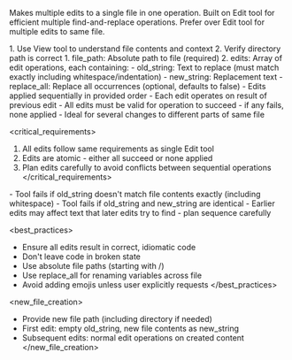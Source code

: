 Makes multiple edits to a single file in one operation. Built on Edit tool for efficient multiple find-and-replace operations. Prefer over Edit tool for multiple edits to same file.

<prerequisites>
1. Use View tool to understand file contents and context
2. Verify directory path is correct
</prerequisites>

<parameters>
1. file_path: Absolute path to file (required)
2. edits: Array of edit operations, each containing:
   - old_string: Text to replace (must match exactly including whitespace/indentation)
   - new_string: Replacement text
   - replace_all: Replace all occurrences (optional, defaults to false)
</parameters>

<operation>
- Edits applied sequentially in provided order
- Each edit operates on result of previous edit
- All edits must be valid for operation to succeed - if any fails, none applied
- Ideal for several changes to different parts of same file
</operation>

<critical_requirements>

1. All edits follow same requirements as single Edit tool
2. Edits are atomic - either all succeed or none applied
3. Plan edits carefully to avoid conflicts between sequential operations
   </critical_requirements>

<warnings>
- Tool fails if old_string doesn't match file contents exactly (including whitespace)
- Tool fails if old_string and new_string are identical
- Earlier edits may affect text that later edits try to find - plan sequence carefully
</warnings>

<best_practices>

- Ensure all edits result in correct, idiomatic code
- Don't leave code in broken state
- Use absolute file paths (starting with /)
- Use replace_all for renaming variables across file
- Avoid adding emojis unless user explicitly requests
  </best_practices>

<new_file_creation>

- Provide new file path (including directory if needed)
- First edit: empty old_string, new file contents as new_string
- Subsequent edits: normal edit operations on created content
  </new_file_creation>
